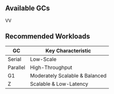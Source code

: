 ## Available GCs

VV


## Recommended Workloads 

| GC | Key Characteristic |
|---| ---| 
| Serial | Low-Scale | 
|Parallel| High-Throughput| 
|G1| Moderately Scalable & Balanced | 
|Z | Scalable & Low-Latency |